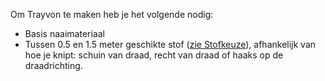 Om Trayvon te maken heb je het volgende nodig:

*   Basis naaimateriaal
*   Tussen 0.5 en 1.5 meter geschikte stof ([zie Stofkeuze](/docs/patterns/trayvon/fabric)), afhankelijk van hoe je knipt: schuin van draad, recht van draad of haaks op de draadrichting.
